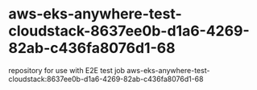 # aws-eks-anywhere-test-cloudstack-8637ee0b-d1a6-4269-82ab-c436fa8076d1-68
repository for use with E2E test job aws-eks-anywhere-test-cloudstack:8637ee0b-d1a6-4269-82ab-c436fa8076d1-68
